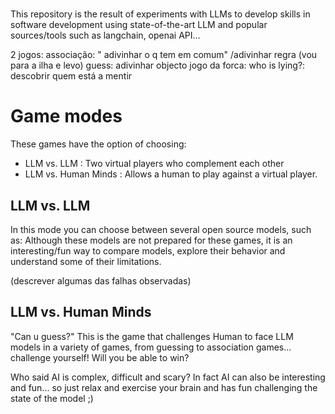 # 
This repository is the result of experiments with LLMs to develop skills in software development using state-of-the-art LLM and popular sources/tools such as langchain, openai API...

2 jogos:
associação: " adivinhar o q tem em comum" /adivinhar regra (vou para a ilha e levo)
guess: adivinhar objecto
jogo da forca: 
who is lying?: descobrir quem está a mentir


# Game modes
These games have the option of choosing:
- LLM vs. LLM
   : Two virtual players who complement each other
- LLM vs. Human Minds
   : Allows a human to play against a virtual player.

## LLM vs. LLM
In this mode you can choose between several open source models, such as:
Although these models are not prepared for these games, it is an interesting/fun way to compare models, explore their behavior and understand some of their limitations.

(descrever algumas das falhas observadas)

## LLM vs. Human Minds
"Can u guess?" This is the game that challenges Human to face LLM models in a variety of games, from guessing to association games... challenge yourself! Will you be able to win?

Who said AI is complex, difficult and scary? In fact AI can also be interesting and fun...  so just relax and exercise your brain and has fun challenging the state of the model ;)
